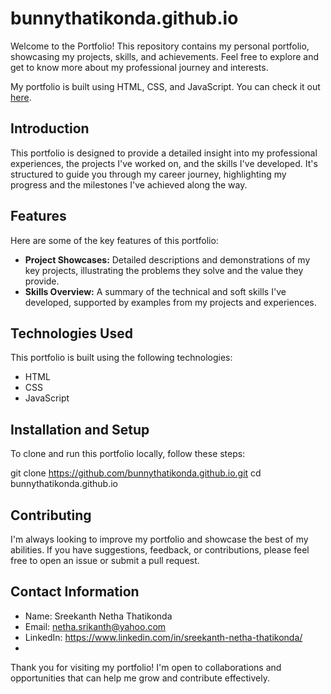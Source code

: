 # bunnythatikonda.github.io

Welcome to the Portfolio! This repository contains my personal portfolio, showcasing my projects, skills, and achievements. Feel free to explore and get to know more about my professional journey and interests.

My portfolio is built using HTML, CSS, and JavaScript. You can check it out [here](https://bunnythatikonda.github.io/).

## Introduction

This portfolio is designed to provide a detailed insight into my professional experiences, the projects I've worked on, and the skills I've developed. It's structured to guide you through my career journey, highlighting my progress and the milestones I've achieved along the way.

## Features

Here are some of the key features of this portfolio:

- **Project Showcases:** Detailed descriptions and demonstrations of my key projects, illustrating the problems they solve and the value they provide.
- **Skills Overview:** A summary of the technical and soft skills I've developed, supported by examples from my projects and experiences.

## Technologies Used

This portfolio is built using the following technologies:

- HTML
- CSS
- JavaScript

## Installation and Setup

To clone and run this portfolio locally, follow these steps:

git clone https://github.com/bunnythatikonda.github.io.git
cd bunnythatikonda.github.io

## Contributing
I'm always looking to improve my portfolio and showcase the best of my abilities. If you have suggestions, feedback, or contributions, please feel free to open an issue or submit a pull request.

## Contact Information
- Name: Sreekanth Netha Thatikonda
- Email: netha.srikanth@yahoo.com
- LinkedIn: https://www.linkedin.com/in/sreekanth-netha-thatikonda/
- 
Thank you for visiting my portfolio! I'm open to collaborations and opportunities that can help me grow and contribute effectively.

